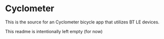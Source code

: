 # Cyclometer
This is the source for an Cyclometer bicycle app that utilizes BT LE devices. 

This readme is intentionally left empty (for now)
